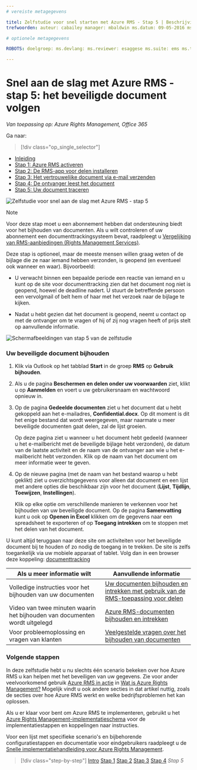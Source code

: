 ```yaml
---
# vereiste metagegevens

titel: Zelfstudie voor snel starten met Azure RMS - Stap 5 | Beschrijving van Azure RMS: De laatste stap van een zelfstudie voor het snel uitproberen van Microsoft Azure Rights Management voor uw organisatie in slechts 5 stappen die u in minder dan 15 minuten kunt uitvoeren.
trefwoorden: auteur: cabailey manager: mbaldwin ms.datum: 09-05-2016 ms.ondewerp:aan-de-slag-artikel ms.prod: azure ms.service: rights-management ms.technologie: techgroup-id ms.assetid: aa06826d-c227-449b-93ea-6ce394608997

# optionele metagegevens

ROBOTS: doelgroep: ms.devlang: ms.reviewer: esaggese ms.suite: ems ms.tgt_pltfrm: ms.technology: ms.custom:

---
```



# Snel aan de slag met Azure RMS - stap 5: het beveiligde document volgen

*Van toepassing op: Azure Rights Management, Office 365*


Ga naar: 
> [!div class="op_single_selector"]
- [Inleiding](quick-start-tutorial.md)
- [Stap 1: Azure RMS activeren](tutorial-step1.md)
- [Stap 2: De RMS-app voor delen installeren](tutorial-step2.md)
- [Stap 3: Het vertrouwelijke document via e-mail verzenden](tutorial-step3.md)
- [Stap 4: De ontvanger leest het document](tutorial-step4.md)
- [Stap 5: Uw document traceren](tutorial-step5.md)

![Zelfstudie voor snel aan de slag met Azure RMS - stap 5](../media/AzRMS_QuickStartSteps5.PNG)

> [!NOTE]
> Voor deze stap moet u een abonnement hebben dat ondersteuning biedt voor het bijhouden van documenten. Als u wilt controleren of uw abonnement een documenttrackingsysteem bevat, raadpleegt u [Vergelijking van RMS-aanbiedingen (Rights Management Services)](https://technet.microsoft.com/dn858608.aspx).

Deze stap is optioneel, maar de meeste mensen willen graag weten of de bijlage die ze naar iemand hebben verzonden, is geopend (en eventueel ook wanneer en waar). Bijvoorbeeld:

-   U verwacht binnen een bepaalde periode een reactie van iemand en u kunt op de site voor documenttracking zien dat het document nog niet is geopend, hoewel de deadline nadert. U stuurt de betreffende persoon een vervolgmail of belt hem of haar met het verzoek naar de bijlage te kijken.

-   Nadat u hebt gezien dat het document is geopend, neemt u contact op met de ontvanger om te vragen of hij of zij nog vragen heeft of prijs stelt op aanvullende informatie.

![Schermafbeeldingen van stap 5 van de zelfstudie](../media/AzRMS_Tutorial_5_Screenshots.png)

### Uw beveiligde document bijhouden

1.  Klik via Outlook op het tabblad **Start** in de groep **RMS** op **Gebruik bijhouden**.

2.  Als u de pagina **Beschermen en delen onder uw voorwaarden** ziet, klikt u op **Aanmelden** en voert u uw gebruikersnaam en wachtwoord opnieuw in.

3.  Op de pagina **Gedeelde documenten** ziet u het document dat u hebt gekoppeld aan het e-mailadres, **Confidential.docx**. Op dit moment is dit het enige bestand dat wordt weergegeven, maar naarmate u meer beveiligde documenten gaat delen, zal de lijst groeien.

    Op deze pagina ziet u wanneer u het document hebt gedeeld (wanneer u het e-mailbericht met de beveiligde bijlage hebt verzonden), de datum van de laatste activiteit en de naam van de ontvanger aan wie u het e-mailbericht hebt verzonden. Klik op de naam van het document om meer informatie weer te geven.

4.  Op de nieuwe pagina (met de naam van het bestand waarop u hebt geklikt) ziet u overzichtsgegevens voor alleen dat document en een lijst met andere opties die beschikbaar zijn voor het document (**Lijst**, **Tijdlijn**, **Toewijzen**, **Instellingen**).

    Klik op elke optie om verschillende manieren te verkennen voor het bijhouden van uw beveiligde document. Op de pagina **Samenvatting** kunt u ook op **Openen in Excel** klikken om de gegevens naar een spreadsheet te exporteren of op **Toegang intrekken** om te stoppen met het delen van het document.

U kunt altijd teruggaan naar deze site om activiteiten voor het beveiligde document bij te houden of zo nodig de toegang in te trekken. De site is zelfs toegankelijk via uw mobiele apparaat of tablet. Volg dan in een browser deze koppeling: [documenttracking](http://go.microsoft.com/fwlink/?LinkId=529562)

|Als u meer informatie wilt|Aanvullende informatie|
|--------------------------------|--------------------------|
|Volledige instructies voor het bijhouden van uw documenten|[Uw documenten bijhouden en intrekken met gebruik van de RMS-toepassing voor delen](../rms-client/sharing-app-track-revoke.md)|
|Video van twee minuten waarin het bijhouden van documenten wordt uitgelegd|[Azure RMS-documenten bijhouden en intrekken](http://channel9.msdn.com/Series/Information-Protection/Azure-RMS-Document-Tracking-and-Revocation)|
|Voor probleemoplossing en vragen van klanten|[Veelgestelde vragen over het bijhouden van documenten](https://technet.microsoft.com/dn947488)|

### Volgende stappen
In deze zelfstudie hebt u nu slechts één scenario bekeken over hoe Azure RMS u kan helpen met het beveiligen van uw gegevens. Zie voor ander veelvoorkomend gebruik [Azure RMS in actie](../understand-explore/what-admins-users-see.md) in [Wat is Azure Rights Management?](../understand-explore/what-is-azure-rms.md) Mogelijk vindt u ook andere secties in dat artikel nuttig, zoals de secties over hoe Azure RMS werkt en welke bedrijfsproblemen het kan oplossen.

Als u er klaar voor bent om Azure RMS te implementeren, gebruikt u het [Azure Rights Management-implementatieschema](../plan-design/deployment-roadmap.md) voor de implementatiestappen en koppelingen naar instructies.

Voor een lijst met specifieke scenario's en bijbehorende configuratiestappen en documentatie voor eindgebruikers raadpleegt u de [Snelle implementatiehandleiding voor Azure Rights Management](../get-started/rapid-deployment-guide.md).

>[!div class="step-by-step"] [Intro](quick-start-tutorial.md)
[Stap 1](tutorial-step1.md)
[Stap 2](tutorial-step2.md)
[Stap 3](tutorial-step3.md)
[Stap 4](tutorial-step4.md)
*Stap 5*


<!--HONumber=May16_HO2-->


